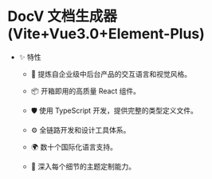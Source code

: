 # DocV  文档生成器(Vite+Vue3.0+Element-Plus)
- ✨ 特性
    - 🌈 提炼自企业级中后台产品的交互语言和视觉风格。

    - 📦 开箱即用的高质量 React 组件。

    - 🛡 使用 TypeScript 开发，提供完整的类型定义文件。

    - ⚙️ 全链路开发和设计工具体系。

    - 🌍 数十个国际化语言支持。

    - 🎨 深入每个细节的主题定制能力。